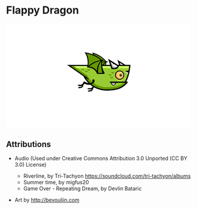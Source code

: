 # Flappy Dragon  

![*Flap Flap*](resources/flappy-dragon-sprite-sheets.gif)

## Attributions  

- Audio (Used under Creative Commons Attribution 3.0 Unported (CC BY 3.0) License)
  - Riverline, by Tri-Tachyon https://soundcloud.com/tri-tachyon/albums
  - Summer time, by migfus20  
  - Game Over - Repeating Dream, by Devlin Bataric  

- Art by http://bevouliin.com
